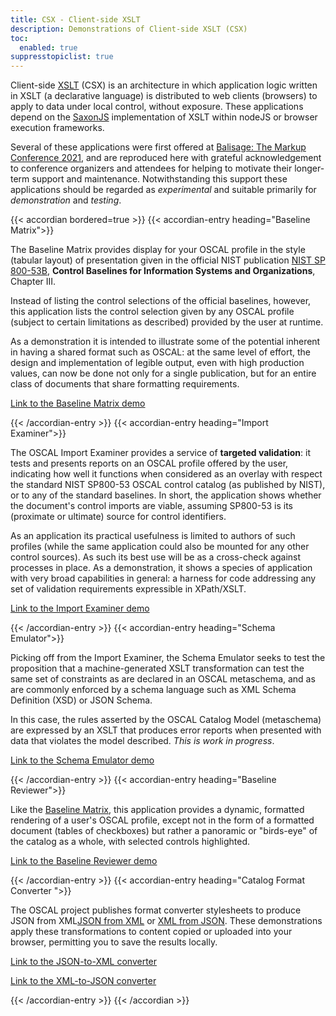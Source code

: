 ```yaml
---
title: CSX - Client-side XSLT
description: Demonstrations of Client-side XSLT (CSX)
toc:
  enabled: true
suppresstopiclist: true 
---
```



Client-side [XSLT](https://www.w3.org/TR/xslt-30/) (CSX) is an architecture in which application logic written in XSLT (a declarative language) is distributed to web clients (browsers) to apply to data under local control, without exposure. These applications depend on the [SaxonJS](https://www.saxonica.com/saxon-js/documentation/index.html) implementation of XSLT within nodeJS or browser execution frameworks.

Several of these applications were first offered at [Balisage: The Markup Conference 2021](https://www.balisage.net/Proceedings/vol26/cover.html), and are reproduced here with grateful acknowledgement to conference organizers and attendees for helping to motivate their longer-term support and maintenance. Notwithstanding this support these applications should be regarded as *experimental* and suitable primarily for *demonstration* and *testing*. 

{{< accordian bordered=true >}}
{{< accordian-entry heading="Baseline Matrix">}}

The Baseline Matrix provides display for your OSCAL profile in the style (tabular layout) of presentation given in the official NIST publication [NIST SP 800-53B](https://doi.org/10.6028/NIST.SP.800-53B), **Control Baselines for Information Systems and Organizations**, Chapter III.

Instead of listing the control selections of the official baselines, however, this application lists the control selection given by any OSCAL profile (subject to certain limitations as described) provided by the user at runtime.

As a demonstration it is intended to illustrate some of the potential inherent in having a shared format such as OSCAL: at the same level of effort, the design and implementation of legible output, even with high production values, can now be done not only for a single publication, but for an entire class of documents that share formatting requirements.

[Link to the Baseline Matrix demo](/demos/csx/baseline-matrix "Baseline Matrix demo")

{{< /accordian-entry >}}
{{< accordian-entry heading="Import Examiner">}}

The OSCAL Import Examiner provides a service of **targeted validation**: it tests and presents reports on an OSCAL profile offered by the user, indicating how well it functions when considered as an overlay with respect the standard NIST SP800-53 OSCAL control catalog (as published by NIST), or to any of the standard baselines. In short, the application shows whether the document's control imports are viable, assuming SP800-53 is its (proximate or ultimate) source for control identifiers.

As an application its practical usefulness is limited to authors of such profiles (while the same application could also be mounted for any other control sources). As such its best use will be as a cross-check against processes in place. As a demonstration, it shows a species of application with very broad capabilities in general: a harness for code addressing any set of validation requirements expressible in XPath/XSLT.

[Link to the Import Examiner demo](/demos/csx/import-examiner "Import Examiner demo")

{{< /accordian-entry >}}
{{< accordian-entry heading="Schema Emulator">}}

Picking off from the Import Examiner, the Schema Emulator seeks to test the proposition that a machine-generated XSLT transformation can test the same set of constraints as are declared in an OSCAL metaschema, and as are commonly enforced by a schema language such as XML Schema Definition (XSD) or JSON Schema.

In this case, the rules asserted by the OSCAL Catalog Model (metaschema) are expressed by an XSLT that produces error reports when presented with data that violates the model described. *This is work in progress*.

[Link to the Schema Emulator demo](/demos/csx/validator "Schema Emulator")

{{< /accordian-entry >}}
{{< accordian-entry heading="Baseline Reviewer">}}

Like the [Baseline Matrix](/demos/csx/baseline-matrix "Baseline Matrix demo"), this application provides a dynamic, formatted rendering of a user's OSCAL profile, except not in the form of a formatted document (tables of checkboxes) but rather a panoramic or "birds-eye" of the catalog as a whole, with selected controls highlighted.

[Link to the Baseline Reviewer demo](/demos/csx/baseline-reviewer")

{{< /accordian-entry >}}
{{< accordian-entry heading="Catalog Format Converter ">}}

The OSCAL project publishes format converter stylesheets to produce JSON from XML[JSON from XML](https://github.com/usnistgov/OSCAL/tree/main/xml/convert) or [XML from JSON](https://github.com/usnistgov/OSCAL/tree/main/json/convert). These demonstrations apply these transformations to content copied or uploaded into your browser, permitting you to save the results locally.

[Link to the JSON-to-XML converter](/oscal-tools/demos/csx/format-converter/fromjson/")

[Link to the XML-to-JSON converter](/oscal-tools/demos/csx/format-converter/fromxml/")

{{< /accordian-entry >}}
{{< /accordian >}}

